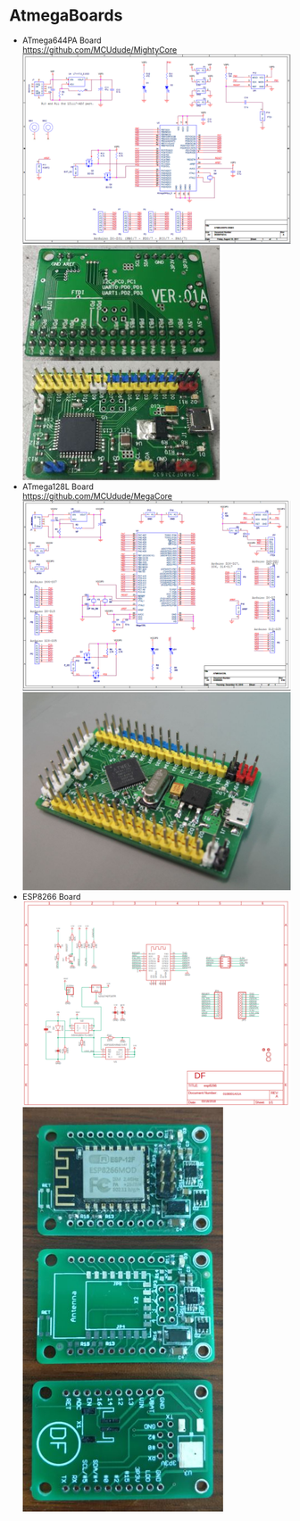 # AtmegaBoards
* ATmega644PA Board  <br/>
https://github.com/MCUdude/MightyCore  <br/>
![image](https://github.com/Dafeng1980/AtmegaBoards/raw/master/ATMEGA644PA01B/Atmega644pa.PNG) <br/>
![image](https://github.com/Dafeng1980/AtmegaBoards/raw/master/ATMEGA644PA01B/ATMEGA644PA.JPG) <br/>
* ATmega128L Board <br/>
https://github.com/MCUdude/MegaCore <br/>
![image](https://github.com/Dafeng1980/AtmegaBoards/raw/master/ATMEGA128L/128L02B/ATmega128L.PNG) <br/>
![image](https://github.com/Dafeng1980/AtmegaBoards/raw/master/ATMEGA128L/128L02B/MEGA128L.JPG) <br/>
* ESP8266 Board <br/>
![image](https://github.com/Dafeng1980/AtmegaBoards/raw/master/ESP8266board/esp8266.PNG) <br/>
![image](https://github.com/Dafeng1980/AtmegaBoards/raw/master/ESP8266board/ESP8266board.JPG) <br/>





